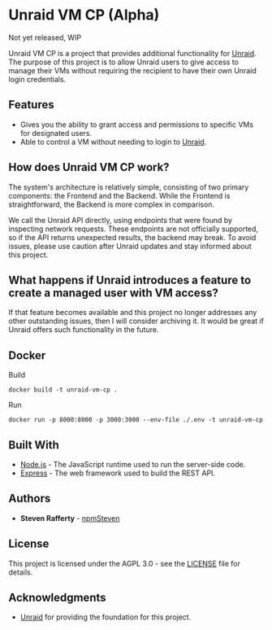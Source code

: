 # Unraid VM CP (Alpha)
Not yet released, WIP

Unraid VM CP is a project that provides additional functionality for [Unraid](https://unraid.net/). The purpose of this project is to allow Unraid users to give access to manage their VMs without requiring the recipient to have their own Unraid login credentials.

## Features
- Gives you the ability to grant access and permissions to specific VMs for designated users.
- Able to control a VM without needing to login to [Unraid](https://unraid.net/).

## How does Unraid VM CP work?
The system's architecture is relatively simple, consisting of two primary components: the Frontend and the Backend. While the Frontend is straightforward, the Backend is more complex in comparison.

We call the Unraid API directly, using endpoints that were found by inspecting network requests. These endpoints are not officially supported, so if the API returns unexpected results, the backend may break. To avoid issues, please use caution after Unraid updates and stay informed about this project.

## What happens if Unraid introduces a feature to create a managed user with VM access?
If that feature becomes available and this project no longer addresses any other outstanding issues, then I will consider archiving it. It would be great if Unraid offers such functionality in the future.

## Docker
Build
```
docker build -t unraid-vm-cp .
```
Run
```
docker run -p 8000:8000 -p 3000:3000 --env-file ./.env -t unraid-vm-cp
```

## Built With

- [Node.js](https://nodejs.org/en/) - The JavaScript runtime used to run the server-side code.
- [Express](https://expressjs.com/) - The web framework used to build the REST API.

## Authors

- **Steven Rafferty** - [npmSteven](https://github.com/npmSteven)

## License

This project is licensed under the AGPL 3.0 - see the [LICENSE](LICENSE) file for details.

## Acknowledgments

- [Unraid](https://unraid.net/) for providing the foundation for this project.